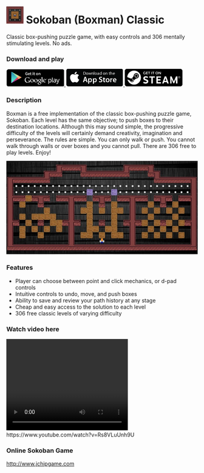# <img src="https://github.com/jchipgame/sokoban/blob/master/ic_launcher-web-tiny.png" width="45" height="45" /> Sokoban (Boxman) Classic

Classic box-pushing puzzle game, with easy controls and 306 mentally stimulating levels. No ads.

### Download and play

<a href="https://play.google.com/store/apps/details?id=com.jchip.sokomon" target="googleplay">
  <img alt="Download on Google Play Store" src="https://github.com/jchipgame/sokoban/blob/master/google_play.png" />
</a>
<a href="https://apps.apple.com/us/app/sokoban-boxman-classic/id1546106967#?platform=iphone" target="applestore">
  <img alt="Download on Apple Store" src="https://github.com/jchipgame/sokoban/blob/master/apple_store.png" />
</a>
<a href="https://store.steampowered.com/app/1406570/Sokoban_Boxman_Classic/" target="steamstore">
  <img alt="Play on Steam Store" src="https://github.com/jchipgame/sokoban/blob/master/steam_store.png" />
</a>

### Description
Boxman is a free implementation of the classic box-pushing puzzle game, Sokoban. Each level has the same objective; to push boxes to their destination locations. Although this may sound simple, the progressive difficulty of the levels will certainly demand creativity, imagination and perseverance.
The rules are simple. You can only walk or push. You cannot walk through walls or over boxes and you cannot pull. There are 306 free to play levels. Enjoy!

<img src="https://github.com/jchipgame/sokoban/blob/master/boxman_game.jpg"/>

### Features

* Player can choose between point and click mechanics, or d-pad controls
* Intuitive controls to undo, move, and push boxes
* Ability to save and review your path history at any stage
* Cheap and easy access to the solution to each level
* 306 free classic levels of varying difficulty

### Watch video here

<video width="320" height="240" controls>
  <source src="https://github.com/jchipgame/sokoban/blob/master/ic_launcher-web-video.mp4" type="video/mp4">
  <source src="https://github.com/jchipgame/sokoban/blob/master/ic_launcher-web-video.avi" type="video/avi">
  <a href="https://www.youtube.com/watch?v=Rs8VLuUnh9U" target="youttube">https://www.youtube.com/watch?v=Rs8VLuUnh9U</a>
</video>
https://www.youtube.com/watch?v=Rs8VLuUnh9U

### Online Sokoban Game
<a href="http://www.jchipgame.com" target="website">http://www.jchipgame.com</a>




